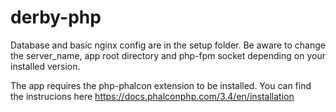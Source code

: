 # derby-php

Database and basic nginx config are in the setup folder. Be aware to change the server_name, app root directory and php-fpm socket depending on your installed version.

The app requires the php-phalcon extension to be installed. You can find the instrucions here https://docs.phalconphp.com/3.4/en/installation
